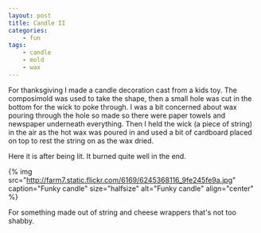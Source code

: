```yaml
---
layout: post
title: Candle II
categories:
    - fun
tags:
    - candle
    - mold
    - wax
---
```


For thanksgiving I made a candle decoration cast from a kids toy. The composimold was used to take the shape, then a small hole was cut in the bottom for the wick to poke through. I was a bit concerned about wax pouring through the hole so made so there were paper towels and newspaper underneath everything. Then I held the wick (a piece of string) in the air as the hot wax was poured in and used a bit of cardboard placed on top to rest the string on as the wax dried.

Here it is after being lit. It burned quite well in the end.

{% img src="http://farm7.static.flickr.com/6169/6245368116_9fe245fe9a.jpg" caption="Funky candle" size="halfsize" alt="Funky candle" align="center" %}

For something made out of string and cheese wrappers that's not too shabby.